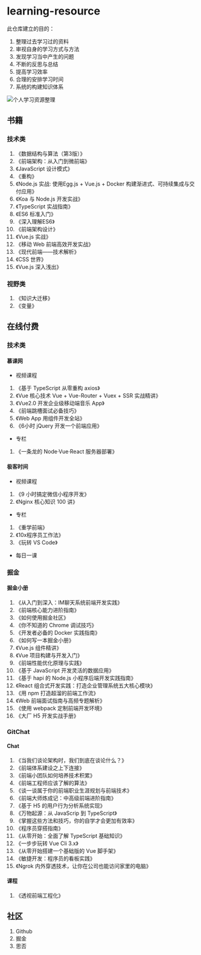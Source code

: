 # learning-resource

此仓库建立的目的：

1. 整理过去学习过的资料
2. 审视自身的学习方式与方法
3. 发现学习当中产生的问题
4. 不断的反思与总结
5. 提高学习效率
6. 合理的安排学习时间
7. 系统的构建知识体系

![个人学习资源整理](http://assets.processon.com/chart_image/5d2c77c8e4b02015bd7d93f6.png)

## 书籍

### 技术类

1. 《数据结构与算法（第3版）》
2. 《前端架构：从入门到微前端》
3. 《JavaScript 设计模式》
4. 《重构》
5. 《Node.js 实战: 使用Egg.js + Vue.js + Docker 构建渐进式、可持续集成与交付应用》
6. 《Koa 与 Node.js 开发实战》
7. 《TypeScript 实战指南》
8. 《ES6 标准入门》
9. 《深入理解ES6》
10. 《前端架构设计》
11. 《Vue.js 实战》
12. 《移动 Web 前端高效开发实战》
13. 《现代前端——技术解析》
14. 《CSS 世界》
15. 《Vue.js 深入浅出》

### 视野类

1. 《知识大迁移》
2. 《变量》

## 在线付费

### 技术类

#### 慕课网

- 视频课程

1. 《基于 TypeScript 从零重构 axios》
2. 《Vue 核心技术 Vue + Vue-Router + Vuex + SSR 实战精讲》
3. 《Vue2.0 开发企业级移动端音乐 App》
4. 《前端跳槽面试必备技巧》
5. 《Web App 用组件开发全站》
6. 《6小时 jQuery 开发一个前端应用》

- 专栏

1. 《一条龙的 Node·Vue·React 服务器部署》

#### 极客时间

- 视频课程

1. 《9 小时搞定微信小程序开发》
2. 《Nginx 核心知识 100 讲》

- 专栏

1. 《重学前端》
2. 《10x程序员工作法》
3. 《玩转 VS Code》

- 每日一课

### 掘金

#### 掘金小册

1. 《从入门到深入：IM聊天系统前端开发实践》
2. 《前端核心能力进阶指南》
3. 《如何使用掘金社区》
4. 《你不知道的 Chrome 调试技巧》
5. 《开发者必备的 Docker 实践指南》
6. 《如何写一本掘金小册》
7. 《Vue.js 组件精讲》
8. 《Vue 项目构建与开发入门》
9. 《前端性能优化原理与实践》
10. 《基于 JavaScript 开发灵活的数据应用》
11. 《基于 hapi 的 Node.js 小程序后端开发实践指南》
12. 《React 组合式开发实践：打造企业管理系统五大核心模块》
13. 《用 npm 打造超溜的前端工作流》
14. 《Web 前端面试指南与高频专题解析》
15. 《使用 webpack 定制前端开发环境》
16. 《大厂 H5 开发实战手册》

### GitChat

#### Chat

1. 《当我们谈论架构时，我们到底在谈论什么？》
2. 《前端体系建设之上下连接》
3. 《前端小团队如何培养技术积累》
4. 《前端工程师应该了解的算法》
5. 《谈一谈属于你的前端职业生涯规划与前端技术》
6. 《前端大师炼成记：中高级前端进阶指南》
7. 《基于 H5 的用户行为分析系统实现》
8. 《万物起源：从 JavaScrip 到 TypeScript》
9. 《掌握这些方法和技巧，你的自学才会更加有效率》
10. 《程序员穿搭指南》
11. 《从零开始：全面了解 TypeScript 基础知识》
12. 《一步步玩转 Vue Cli 3.x》
13. 《从零开始搭建一个基础版的 Vue 脚手架》
14. 《敏捷开发：程序员的看板实践》
15. 《Ngrok 内外穿透技术，让你在公司也能访问家里的电脑》

#### 课程

1. 《透视前端工程化》

## 社区

1. Github
2. 掘金
3. 思否
